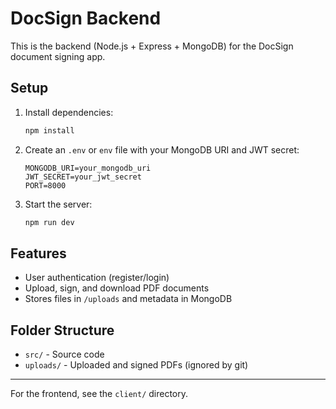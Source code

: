 # DocSign Backend

This is the backend (Node.js + Express + MongoDB) for the DocSign document signing app.

## Setup

1. Install dependencies:
   ```bash
   npm install
   ```
2. Create an `.env` or `env` file with your MongoDB URI and JWT secret:
   ```env
   MONGODB_URI=your_mongodb_uri
   JWT_SECRET=your_jwt_secret
   PORT=8000
   ```
3. Start the server:
   ```bash
   npm run dev
   ```

## Features
- User authentication (register/login)
- Upload, sign, and download PDF documents
- Stores files in `/uploads` and metadata in MongoDB

## Folder Structure
- `src/` - Source code
- `uploads/` - Uploaded and signed PDFs (ignored by git)

---
For the frontend, see the `client/` directory. 